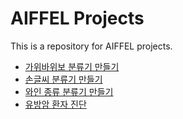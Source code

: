 # AIFFEL Projects

This is a repository for AIFFEL projects.

* [가위바위보 분류기 만들기](e1_rock_scissor_paper_classifier/rock_scissor_paper_classifer.ipynb)
* [손글씨 분류기 만들기](e2_classification_models/digits_classifier.ipynb)
* [와인 종류 분류기 만들기](e2_classification_models/wine_classifier.ipynb)
* [유방암 환자 진단](e2_classification_models/breast_cancer_classifier.ipynb)
